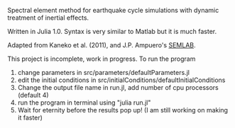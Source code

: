 Spectral element method for earthquake cycle simulations with dynamic treatment of inertial effects.

Written in Julia 1.0. Syntax is very similar to Matlab but it is much faster.

Adapted from Kaneko et al. (2011), and J.P. Ampuero's [SEMLAB](https://www.mathworks.com/matlabcentral/fileexchange/6154-semlab).

This project is incomplete, work in progress. To run the program 

1. change parameters in src/parameters/defaultParameters.jl 
2. edit the initial conditions in src/initialConditions/defaultInitialConditions
3. Change the output file name in run.jl, add number of cpu processors (default 4)
4. run the program in terminal using "julia run.jl"
5. Wait for eternity before the results pop up! (I am still working on making it faster)

